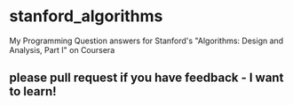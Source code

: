stanford_algorithms
===================

My Programming Question answers for Stanford's "Algorithms: Design and Analysis, Part I" on Coursera 

## please pull request if you have feedback - I want to learn!
